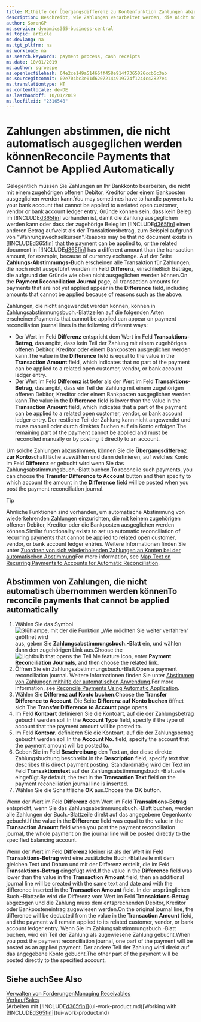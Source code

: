 ```yaml
---
title: Mithilfe der Übergangsdifferenz zu Kontenfunktion Zahlungen abzustimmen| Microsoft Docs
description: Beschreibt, wie Zahlungen verarbeitet werden, die nicht mit einem Beleg ausgeglichen werden können - beispielsweise wenn ein Wechselkurs Beträge bucht, die sich unterscheiden.
author: SorenGP
ms.service: dynamics365-business-central
ms.topic: article
ms.devlang: na
ms.tgt_pltfrm: na
ms.workload: na
ms.search.keywords: payment process, cash receipts
ms.date: 10/01/2019
ms.author: sgroespe
ms.openlocfilehash: 64e2ce149a51466ff458e914f7365026ccb6c3ab
ms.sourcegitcommit: 02e704bc3e01d62072144919774f1244c42827e4
ms.translationtype: HT
ms.contentlocale: de-DE
ms.lasthandoff: 10/01/2019
ms.locfileid: "2316548"
---
```

# <a name="reconcile-payments-that-cannot-be-applied-automatically"></a><span data-ttu-id="9a633-103">Zahlungen abstimmen, die nicht automatisch ausgeglichen werden können</span><span class="sxs-lookup"><span data-stu-id="9a633-103">Reconcile Payments that Cannot be Applied Automatically</span></span>
<span data-ttu-id="9a633-104">Gelegentlich müssen Sie Zahlungen an Ihr Bankkonto bearbeiten, die nicht mit einem zugehörigen offenen Debitor, Kreditor oder einem Bankposten ausgeglichen werden kann.</span><span class="sxs-lookup"><span data-stu-id="9a633-104">You may sometimes have to handle payments to your bank account that cannot be applied to a related open customer, vendor or bank account ledger entry.</span></span> <span data-ttu-id="9a633-105">Gründe können sein, dass kein Beleg im [!INCLUDE[d365fin](includes/d365fin_md.md)] vorhanden ist, damit die Zahlung ausgeglichen werden kann oder dass der zugehörige Beleg im [!INCLUDE[d365fin](includes/d365fin_md.md)] einen anderen Betrag aufweist als der Transaktionsbetrag, zum Beispiel aufgrund von "Währungswechselkursen".</span><span class="sxs-lookup"><span data-stu-id="9a633-105">Reasons may be that no document exists in [!INCLUDE[d365fin](includes/d365fin_md.md)] that the payment can be applied to, or the related document in [!INCLUDE[d365fin](includes/d365fin_md.md)] has a different amount than the transaction amount, for example, because of currency exchange.</span></span> <span data-ttu-id="9a633-106">Auf der Seite **Zahlungs-Abstimmungs-Buch** erscheinen alle Transaktion für Zahlungen, die noch nicht ausgeführt wurden im Feld **Differenz**, einschließlich Beträge, die aufgrund der Gründe wie oben nicht ausgeglichen werden können.</span><span class="sxs-lookup"><span data-stu-id="9a633-106">On the **Payment Reconciliation Journal** page, all transaction amounts for payments that are not yet applied appear in the **Difference** field, including amounts that cannot be applied because of reasons such as the above.</span></span>

<span data-ttu-id="9a633-107">Zahlungen, die nicht angewendet werden können, können in Zahlungsabstimmungsbuch.-Blattzeilen auf die folgenden Arten erscheinen:</span><span class="sxs-lookup"><span data-stu-id="9a633-107">Payments that cannot be applied can appear on payment reconciliation journal lines in the following different ways:</span></span>

* <span data-ttu-id="9a633-108">Der Wert im Feld **Differenz** entspricht dem Wert im Feld **Transaktions-Betrag**, das angibt, dass kein Teil der Zahlung mit einem zugehörigen offenen Debitor, Kreditor oder einem Bankposten ausgeglichen werden kann.</span><span class="sxs-lookup"><span data-stu-id="9a633-108">The value in the **Difference** field is equal to the value in the **Transaction Amount** field, which indicates that no part of the payment can be applied to a related open customer, vendor, or bank account ledger entry.</span></span>
* <span data-ttu-id="9a633-109">Der Wert im Feld **Differenz** ist tiefer als der Wert im Feld **Transaktions-Betrag**, das angibt, dass ein Teil der Zahlung mit einem zugehörigen offenen Debitor, Kreditor oder einem Bankposten ausgeglichen werden kann.</span><span class="sxs-lookup"><span data-stu-id="9a633-109">The value in the **Difference** field is lower than the value in the **Transaction Amount** field, which indicates that a part of the payment can be applied to a related open customer, vendor, or bank account ledger entry.</span></span> <span data-ttu-id="9a633-110">Der restliche Teil der Zahlung kann nicht angewendet und muss manuell oder durch direktes Buchen auf ein Konto erfolgen.</span><span class="sxs-lookup"><span data-stu-id="9a633-110">The remaining part of the payment cannot be applied and must be reconciled manually or by posting it directly to an account.</span></span>

<span data-ttu-id="9a633-111">Um solche Zahlungen abzustimmen, können Sie die **Übergangsdifferenz zur Konto**schaltfläche auswählen und dann definieren, auf welches Konto im Feld **Differenz** er gebucht wird wenn Sie das Zahlungsabstimmungsbuch.-Blatt buchen.</span><span class="sxs-lookup"><span data-stu-id="9a633-111">To reconcile such payments, you can choose the **Transfer Difference to Account** button and then specify to which account the amount in the **Difference** field will be posted when you post the payment reconciliation journal.</span></span>

> [!TIP]  
>   <span data-ttu-id="9a633-112">Ähnliche Funktionen sind vorhanden, um automatische Abstimmung von wiederkehrenden Zahlungen einzurichten, die mit keinem zugehörigen offenen Debitor, Kreditor oder die Bankposten ausgeglichen werden können.</span><span class="sxs-lookup"><span data-stu-id="9a633-112">Similar functionality exists to set up automatic reconciliation of recurring payments that cannot be applied to related open customer, vendor, or bank account ledger entries.</span></span> <span data-ttu-id="9a633-113">Weitere Informationen finden Sie unter [Zuordnen von sich wiederholenden Zahlungen an Konten bei der automatischen Abstimmung](receivables-how-map-text-recurring-payments-accounts-auto-reconcilliation.md)</span><span class="sxs-lookup"><span data-stu-id="9a633-113">For more information, see [Map Text on Recurring Payments to Accounts for Automatic Reconciliation](receivables-how-map-text-recurring-payments-accounts-auto-reconcilliation.md).</span></span>

## <a name="to-reconcile-payments-that-cannot-be-applied-automatically"></a><span data-ttu-id="9a633-114">Abstimmen von Zahlungen, die nicht automatisch übernommen werden können</span><span class="sxs-lookup"><span data-stu-id="9a633-114">To reconcile payments that cannot be applied automatically</span></span>
1. <span data-ttu-id="9a633-115">Wählen Sie das Symbol ![Glühlampe, mit der die Funktion „Wie möchten Sie weiter verfahren“ geöffnet wird](media/ui-search/search_small.png "Wie möchten Sie weiter verfahren?") aus, geben Sie **Zahlungsabstimmungsbuch.-Blatt** ein, und wählen dann den zugehörigen Link aus.</span><span class="sxs-lookup"><span data-stu-id="9a633-115">Choose the ![Lightbulb that opens the Tell Me feature](media/ui-search/search_small.png "Tell me what you want to do") icon, enter **Payment Reconciliation Journals**, and then choose the related link.</span></span>
2. <span data-ttu-id="9a633-116">Öffnen Sie ein Zahlungsabstimmungsbuch.-Blatt.</span><span class="sxs-lookup"><span data-stu-id="9a633-116">Open a payment reconciliation journal.</span></span> <span data-ttu-id="9a633-117">Weitere Informationen finden Sie unter [Abstimmen von Zahlungen mithilfe der automatischen Anwendung](receivables-how-reconcile-payments-auto-application.md).</span><span class="sxs-lookup"><span data-stu-id="9a633-117">For more information, see [Reconcile Payments Using Automatic Application](receivables-how-reconcile-payments-auto-application.md).</span></span>
3. <span data-ttu-id="9a633-118">Wählen Sie **Differenz auf Konto buchen**.</span><span class="sxs-lookup"><span data-stu-id="9a633-118">Choose the **Transfer Difference to Account**.</span></span> <span data-ttu-id="9a633-119">Die Seite **Differenz auf Konto buchen** öffnet sich.</span><span class="sxs-lookup"><span data-stu-id="9a633-119">The **Transfer Difference to Account** page opens.</span></span>
4. <span data-ttu-id="9a633-120">Im Feld **Kontoart** definieren Sie die Kontoart, auf die der Zahlungsbetrag gebucht werden soll.</span><span class="sxs-lookup"><span data-stu-id="9a633-120">In the **Account Type** field, specify if the type of account that the payment amount will be posted to.</span></span>
5. <span data-ttu-id="9a633-121">Im Feld **Kontonr.** definieren Sie die Kontoart, auf die der Zahlungsbetrag gebucht werden soll.</span><span class="sxs-lookup"><span data-stu-id="9a633-121">In the **Account No.** field, specify the account that the payment amount will be posted to.</span></span>
6. <span data-ttu-id="9a633-122">Geben Sie im Feld **Beschreibung** den Text an, der diese direkte Zahlungsbuchung beschreibt.</span><span class="sxs-lookup"><span data-stu-id="9a633-122">In the **Description** field, specify text that describes this direct payment posting.</span></span> <span data-ttu-id="9a633-123">Standardmäßig wird der Text im Feld **Transaktionstext** auf der Zahlungsabstimmungsbuch.-Blattzeile eingefügt.</span><span class="sxs-lookup"><span data-stu-id="9a633-123">By default, the text in the **Transaction Text** field on the payment reconciliation journal line is inserted.</span></span>
7. <span data-ttu-id="9a633-124">Wählen Sie die Schaltfläche **OK** aus.</span><span class="sxs-lookup"><span data-stu-id="9a633-124">Choose the **OK** button.</span></span>

<span data-ttu-id="9a633-125">Wenn der Wert im Feld **Differenz** dem Wert im Feld **Transaktions-Betrag** entspricht, wenn Sie das Zahlungsabstimmungsbuch.-Blatt buchen, werden alle Zahlungen der Buch.-Blattzeile direkt auf das angegebene Gegenkonto gebucht.</span><span class="sxs-lookup"><span data-stu-id="9a633-125">If the value in the **Difference** field was equal to the value in the **Transaction Amount** field when you post the payment reconciliation journal, the whole payment on the journal line will be posted directly to the specified balancing account.</span></span>

<span data-ttu-id="9a633-126">Wenn der Wert im Feld **Differenz** kleiner ist als der Wert im Feld **Transaktions-Betrag** wird eine zusätzliche Buch.-Blattzeile mit dem gleichen Text und Datum und mit der Differenz erstellt, die im Feld **Transaktions-Betrag** eingefügt wird.</span><span class="sxs-lookup"><span data-stu-id="9a633-126">If the value in the **Difference** field was lower than the value in the **Transaction Amount** field, then an additional journal line will be created with the same text and date and with the difference inserted in the **Transaction Amount** field.</span></span> <span data-ttu-id="9a633-127">In der ursprünglichen Buch.-Blattzeile wird die Differenz vom Wert im Feld **Transaktions-Betrag** abgezogen und die Zahlung muss dem entsprechenden Debitor, Kreditor oder Bankposteneintrag zugewiesen werden.</span><span class="sxs-lookup"><span data-stu-id="9a633-127">On the original journal line, the difference will be deducted from the value in the **Transaction Amount** field, and the payment will remain applied to its related customer, vendor, or bank account ledger entry.</span></span> <span data-ttu-id="9a633-128">Wenn Sie im Zahlungsabstimmungsbuch.-Blatt buchen, wird ein Teil der Zahlung als zugewiesene Zahlung gebucht.</span><span class="sxs-lookup"><span data-stu-id="9a633-128">When you post the payment reconciliation journal, one part of the payment will be posted as an applied payment.</span></span> <span data-ttu-id="9a633-129">Der andere Teil der Zahlung wird direkt auf das angegebene Konto gebucht.</span><span class="sxs-lookup"><span data-stu-id="9a633-129">The other part of the payment will be posted directly to the specified account.</span></span>

## <a name="see-also"></a><span data-ttu-id="9a633-130">Siehe auch</span><span class="sxs-lookup"><span data-stu-id="9a633-130">See Also</span></span>
[<span data-ttu-id="9a633-131">Verwalten von Forderungen</span><span class="sxs-lookup"><span data-stu-id="9a633-131">Managing Receivables</span></span>](receivables-manage-receivables.md)  
[<span data-ttu-id="9a633-132">Verkauf</span><span class="sxs-lookup"><span data-stu-id="9a633-132">Sales</span></span>](sales-manage-sales.md)  
<span data-ttu-id="9a633-133">[Arbeiten mit [!INCLUDE[d365fin](includes/d365fin_md.md)]](ui-work-product.md)</span><span class="sxs-lookup"><span data-stu-id="9a633-133">[Working with [!INCLUDE[d365fin](includes/d365fin_md.md)]](ui-work-product.md)</span></span>
